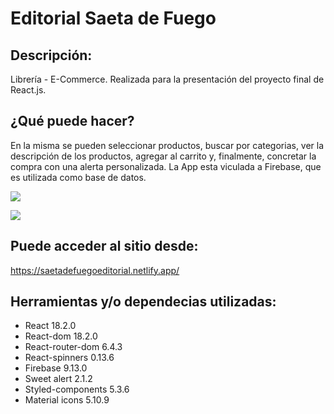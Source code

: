 # Editorial Saeta de Fuego

## Descripción:
Librería - E-Commerce. Realizada para la presentación del proyecto final de React.js.

## ¿Qué puede hacer?
En la misma se pueden seleccionar productos, buscar por categorias, ver la descripción de los productos, agregar al carrito y, finalmente, concretar la compra con una alerta personalizada.
La App esta viculada a Firebase, que es utilizada como base de datos.

![](https://firebasestorage.googleapis.com/v0/b/react-17563.appspot.com/o/2022-11-10.png?alt=media&token=38529bd0-9cb0-4ca4-b803-b150cb5eca86)

![](https://firebasestorage.googleapis.com/v0/b/react-17563.appspot.com/o/2022-11-10%20(1).png?alt=media&token=42914019-bbe5-44ed-89ae-2e162ffdfee0)

## Puede acceder al sitio desde:
https://saetadefuegoeditorial.netlify.app/

## Herramientas y/o dependecias utilizadas:
* React 18.2.0
* React-dom 18.2.0
* React-router-dom 6.4.3
* React-spinners 0.13.6
* Firebase 9.13.0
* Sweet alert 2.1.2
* Styled-components 5.3.6
* Material icons 5.10.9


